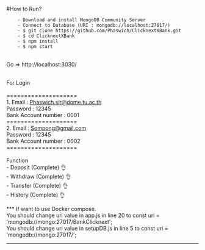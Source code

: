 #How to Run?
```
    - Download and install MongoDB Community Server
    - Connect to Database (URI : mongodb://localhost:27017/)
    - $ git clone https://github.com/Phaswich/ClicknextXBank.git
    - $ cd ClicknextXBank
    - $ npm install
    - $ npm start
 ```
   <br>
   Go => http://localhost:3030/<br>
<br>

For Login<br>
<br>
     ====================<br>
        1. Email : Phaswich.sir@dome.tu.ac.th<br>
         Password : 12345<br>
         Bank Account number : 0001<br>
     ====================<br>
         2. Email : Sompong@gmail.com<br>
         Password : 12345<br>
         Bank Account number : 0002<br>
     ====================<br>
 <br>
Function<br> - Deposit (Complete) :ok_hand:<br>
         - Withdraw (Complete) :ok_hand:<br>
         - Transfer (Complete) :ok_hand:<br>
         - History (Complete) :ok_hand:<br>
         
*** If want to use Docker compose. <br>
You should change uri value in app.js in line 20 to const uri = 'mongodb://mongo:27017/BankClicknext';<br>
You should change uri value in setupDB.js in line 5 to const uri = 'mongodb://mongo:27017/';<br>
***

